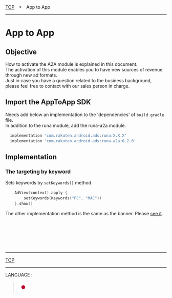 [TOP](/README.md#top)　>　App to App

---

# App to App

## Objective

How to activate the A2A module is explained in this document.<br>
The activation of this module enables you to have new sources of revenue through new ad formats.<br>
Just in case you have a question related to the business background, please feel free to contact with our sales person in charge.

## Import the AppToApp SDK

Needs add below an implementation to the 'dependencies' of `build.gradle` file.<br>
In addition to the runa module, add the runa-a2a module.

```gradle
  implementation 'com.rakuten.android.ads:runa:X.X.X'
  implementation 'com.rakuten.android.ads:runa-a2a:0.2.0'
```

## Implementation

### The targeting by keyword

Sets keywords by `setKeywords()` method.

```kotlin
    AdView(context).apply {
        setKeywords(Keywords("PC", "MAC"))
    }.show()
```

The other implementation method is the same as the banner. Please [see it](../bannerads/README.md).

<br><br><br><br><br>

---
[TOP](/README.md#top)

---
LANGUAGE :
> [![ja](/doc/lang/ja.png)](/doc/ja/a2a/README.md)
